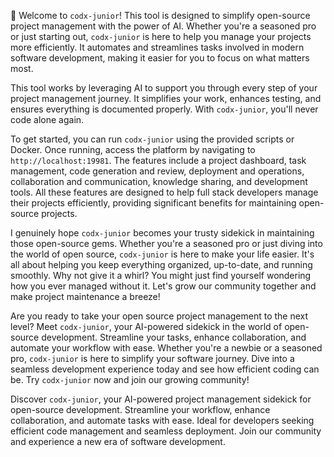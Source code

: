 👋 Welcome to `codx-junior`! This tool is designed to simplify open-source project management with the power of AI. Whether you're a seasoned pro or just starting out, `codx-junior` is here to help you manage your projects more efficiently. It automates and streamlines tasks involved in modern software development, making it easier for you to focus on what matters most.

This tool works by leveraging AI to support you through every step of your project management journey. It simplifies your work, enhances testing, and ensures everything is documented properly. With `codx-junior`, you'll never code alone again.

To get started, you can run `codx-junior` using the provided scripts or Docker. Once running, access the platform by navigating to `http://localhost:19981`. The features include a project dashboard, task management, code generation and review, deployment and operations, collaboration and communication, knowledge sharing, and development tools. All these features are designed to help full stack developers manage their projects efficiently, providing significant benefits for maintaining open-source projects.

I genuinely hope `codx-junior` becomes your trusty sidekick in maintaining those open-source gems. Whether you're a seasoned pro or just diving into the world of open source, `codx-junior` is here to make your life easier. It's all about helping you keep everything organized, up-to-date, and running smoothly. Why not give it a whirl? You might just find yourself wondering how you ever managed without it. Let's grow our community together and make project maintenance a breeze!

Are you ready to take your open source project management to the next level? Meet `codx-junior`, your AI-powered sidekick in the world of open-source development. Streamline your tasks, enhance collaboration, and automate your workflow with ease. Whether you're a newbie or a seasoned pro, `codx-junior` is here to simplify your software journey. Dive into a seamless development experience today and see how efficient coding can be. Try `codx-junior` now and join our growing community!

Discover `codx-junior`, your AI-powered project management sidekick for open-source development. Streamline your workflow, enhance collaboration, and automate tasks with ease. Ideal for developers seeking efficient code management and seamless deployment. Join our community and experience a new era of software development.